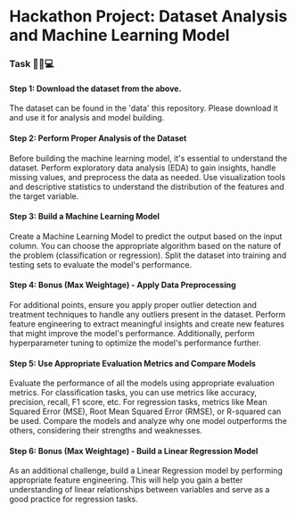 # Hackathon Project: Dataset Analysis and Machine Learning Model

### Task 🧟‍♂️💻

#### Step 1: Download the dataset from the above.

The dataset can be found in the 'data' this repository. Please download it and use it for analysis and model building.

#### Step 2: Perform Proper Analysis of the Dataset

Before building the machine learning model, it's essential to understand the dataset. Perform exploratory data analysis (EDA) to gain insights, handle missing values, and preprocess the data as needed. Use visualization tools and descriptive statistics to understand the distribution of the features and the target variable.

#### Step 3: Build a Machine Learning Model

Create a Machine Learning Model to predict the output based on the input column. You can choose the appropriate algorithm based on the nature of the problem (classification or regression). Split the dataset into training and testing sets to evaluate the model's performance.

#### Step 4: Bonus (Max Weightage) - Apply Data Preprocessing

For additional points, ensure you apply proper outlier detection and treatment techniques to handle any outliers present in the dataset. Perform feature engineering to extract meaningful insights and create new features that might improve the model's performance. Additionally, perform hyperparameter tuning to optimize the model's performance further.

#### Step 5: Use Appropriate Evaluation Metrics and Compare Models

Evaluate the performance of all the models using appropriate evaluation metrics. For classification tasks, you can use metrics like accuracy, precision, recall, F1 score, etc. For regression tasks, metrics like Mean Squared Error (MSE), Root Mean Squared Error (RMSE), or R-squared can be used. Compare the models and analyze why one model outperforms the others, considering their strengths and weaknesses.

#### Step 6: Bonus (Max Weightage) - Build a Linear Regression Model

As an additional challenge, build a Linear Regression model by performing appropriate feature engineering. This will help you gain a better understanding of linear relationships between variables and serve as a good practice for regression tasks.
